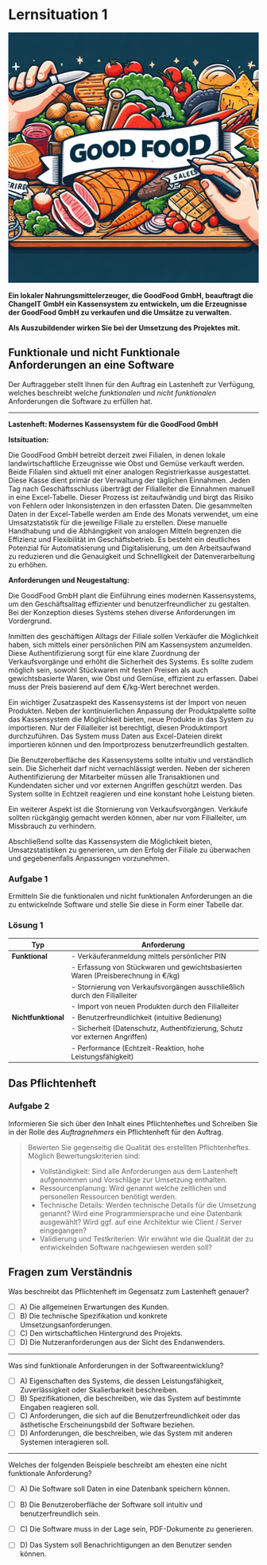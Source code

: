 # Lernsituation 1

![GoodFood](images/goodfoodbanner.jpg)

 **Ein lokaler Nahrungsmittelerzeuger, die GoodFood GmbH, beauftragt die ChangeIT GmbH ein Kassensystem zu entwickeln, um die Erzeugnisse der GoodFood GmbH zu verkaufen und die Umsätze zu verwalten.**
 
 **Als Auszubildender wirken Sie bei der Umsetzung des Projektes mit.**

## Funktionale und nicht Funktionale Anforderungen an eine Software

Der Auftraggeber stellt Ihnen für den Auftrag ein Lastenheft zur Verfügung, welches beschreibt welche _funktionalen_ und _nicht funktionalen_ Anforderungen die Software zu erfüllen hat.

---

**Lastenheft: Modernes Kassensystem für die GoodFood GmbH**

**Istsituation:**

Die GoodFood GmbH betreibt derzeit zwei Filialen, in denen lokale landwirtschaftliche Erzeugnisse wie Obst und Gemüse verkauft werden. Beide Filialen sind aktuell mit einer analogen Registrierkasse ausgestattet. Diese Kasse dient primär der Verwaltung der täglichen Einnahmen. Jeden Tag nach Geschäftsschluss überträgt der Filialleiter die Einnahmen manuell in eine Excel-Tabelle. Dieser Prozess ist zeitaufwändig und birgt das Risiko von Fehlern oder Inkonsistenzen in den erfassten Daten. Die gesammelten Daten in der Excel-Tabelle werden am Ende des Monats verwendet, um eine Umsatzstatistik für die jeweilige Filiale zu erstellen. Diese manuelle Handhabung und die Abhängigkeit von analogen Mitteln begrenzen die Effizienz und Flexibilität im Geschäftsbetrieb. Es besteht ein deutliches Potenzial für Automatisierung und Digitalisierung, um den Arbeitsaufwand zu reduzieren und die Genauigkeit und Schnelligkeit der Datenverarbeitung zu erhöhen.

**Anforderungen und Neugestaltung:**

Die GoodFood GmbH plant die Einführung eines modernen Kassensystems, um den Geschäftsalltag effizienter und benutzerfreundlicher zu gestalten. Bei der Konzeption dieses Systems stehen diverse Anforderungen im Vordergrund.

Inmitten des geschäftigen Alltags der Filiale sollen Verkäufer die Möglichkeit haben, sich mittels einer persönlichen PIN am Kassensystem anzumelden. Diese Authentifizierung sorgt für eine klare Zuordnung der Verkaufsvorgänge und erhöht die Sicherheit des Systems. Es sollte zudem möglich sein, sowohl Stückwaren mit festen Preisen als auch gewichtsbasierte Waren, wie Obst und Gemüse, effizient zu erfassen. Dabei muss der Preis basierend auf dem €/kg-Wert berechnet werden.

Ein wichtiger Zusatzaspekt des Kassensystems ist der Import von neuen Produkten. Neben der kontinuierlichen Anpassung der Produktpalette sollte das Kassensystem die Möglichkeit bieten, neue Produkte in das System zu importieren. Nur der Filialleiter ist berechtigt, diesen Produktimport durchzuführen. Das System muss Daten aus Excel-Dateien direkt importieren können und den Importprozess benutzerfreundlich gestalten.

Die Benutzeroberfläche des Kassensystems sollte intuitiv und verständlich sein. Die Sicherheit darf nicht vernachlässigt werden. Neben der sicheren Authentifizierung der Mitarbeiter müssen alle Transaktionen und Kundendaten sicher und vor externen Angriffen geschützt werden. Das System sollte in Echtzeit reagieren und eine konstant hohe Leistung bieten.

Ein weiterer Aspekt ist die Stornierung von Verkaufsvorgängen. Verkäufe sollten rückgängig gemacht werden können, aber nur vom Filialleiter, um Missbrauch zu verhindern.

Abschließend sollte das Kassensystem die Möglichkeit bieten, Umsatzstatistiken zu generieren, um den Erfolg der Filiale zu überwachen und gegebenenfalls Anpassungen vorzunehmen.

### Aufgabe 1

Ermitteln Sie die funktionalen und nicht funktionalen Anforderungen an die zu entwickelnde Software und stelle Sie diese in Form einer Tabelle dar.

### Lösung 1

| Typ              | Anforderung                                                                |
|------------------|----------------------------------------------------------------------------|
| **Funktional**   | - Verkäuferanmeldung mittels persönlicher PIN                               |
|                  | - Erfassung von Stückwaren und gewichtsbasierten Waren (Preisberechnung in €/kg)|
|                  | - Stornierung von Verkaufsvorgängen ausschließlich durch den Filialleiter  |
|                  | - Import von neuen Produkten durch den Filialleiter  |
| **Nichtfunktional** | - Benutzerfreundlichkeit (intuitive Bedienung)                            |
|                  | - Sicherheit (Datenschutz, Authentifizierung, Schutz vor externen Angriffen)|
|                  | - Performance (Echtzeit-Reaktion, hohe Leistungsfähigkeit)                  |

## Das Pflichtenheft

### Aufgabe 2

Informieren Sie sich über den Inhalt eines Pflichtenheftes und Schreiben Sie in der Rolle des _Auftragnehmers_ ein Pflichtenheft für den Auftrag.

> Bewerten Sie gegenseitig die Qualität des erstellten Pflichtenheftes. Möglich Bewertungskriterien sind:
>
> - Vollständigkeit: Sind alle Anforderungen aus dem Lastenheft aufgenommen und Vorschläge zur Umsetzung enthalten.
> - Ressourcenplanung: Wird genannt welche zeitlichen und personellen Ressourcen benötigt werden.
> - Technische Details: Werden technische Details für die Umsetzung genannt? Wird eine Programmiersprache und eine Datenbank ausgewählt? Wird ggf. auf eine Architektur wie Client / Server eingegangen?
> - Validierung und Testkriterien: Wir erwähnt wie die Qualität der zu entwickelnden Software nachgewiesen werden soll?

## Fragen zum Verständnis

Was beschreibt das Pflichtenheft im Gegensatz zum Lastenheft genauer?

- [ ] A) Die allgemeinen Erwartungen des Kunden.
- [ ] B) Die technische Spezifikation und konkrete Umsetzungsanforderungen.
- [ ] C) Den wirtschaftlichen Hintergrund des Projekts.
- [ ] D) Die Nutzeranforderungen aus der Sicht des Endanwenders.

---

Was sind funktionale Anforderungen in der Softwareentwicklung?

- [ ] A) Eigenschaften des Systems, die dessen Leistungsfähigkeit, Zuverlässigkeit oder Skalierbarkeit beschreiben.
- [ ] B) Spezifikationen, die beschreiben, wie das System auf bestimmte Eingaben reagieren soll.
- [ ] C) Anforderungen, die sich auf die Benutzerfreundlichkeit oder das ästhetische Erscheinungsbild der Software beziehen.
- [ ] D) Anforderungen, die beschreiben, wie das System mit anderen Systemen interagieren soll.

---

Welches der folgenden Beispiele beschreibt am ehesten eine nicht funktionale Anforderung?

- [ ] A) Die Software soll Daten in eine Datenbank speichern können.
- [ ] B) Die Benutzeroberfläche der Software soll intuitiv und benutzerfreundlich sein.
- [ ] C) Die Software muss in der Lage sein, PDF-Dokumente zu generieren.
- [ ] D) Das System soll Benachrichtigungen an den Benutzer senden können.


